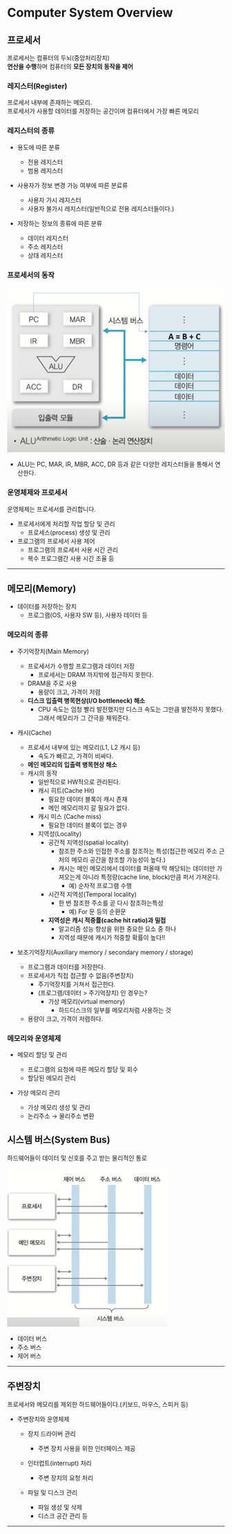 # Computer System Overview

## 프로세서
프로세서는 컴퓨터의 두뇌(중앙처리장치)   
**연산을 수행**하며 컴퓨터의 **모든 장치의 동작을 제어**


### 레지스터(Register)
프로세서 내부에 존재하는 메모리.  
프로세서가 사용할 데이터를 저장하는 공간이며 컴퓨터에서 가장 빠른 메모리

### 레지스터의 종류
- 용도에 따른 분류
  - 전용 레지스터
  - 범용 레지스터

- 사용자가 정보 변경 가능 여부에 따른 분료류
  - 사용자 가시 레지스터
  - 사용자 불가시 레지스터(일반적으로 전용 레지스터들이다.)
    
- 저장하는 정보의 종류에 따른 분류
  - 데이터 레지스터
  - 주소 레지스터
  - 상태 레지스터

### 프로세서의 동작
![프로세서의 동작](image/프로세서의%20동작.png)
- ALU는 PC, MAR, IR, MBR, ACC, DR 등과 같은 다양한 레지스터들을 통해서 연산한다.

### 운영체제와 프로세서
운영체제는 프로세서를 관리합니다.
- 프로세서에게 처리할 작업 할당 및 관리
    - 프로세스(process) 생성 및 관리
- 프로그램의 프로세서 사용 제어
    - 프로그램의 프로세서 사용 시간 관리
    - 복수 프로그램간 사용 시간 조율 등
---
## 메모리(Memory)
- 데이터를 저장하는 장치
    - 프로그램(OS, 사용자 SW 등), 사용자 데이터 등

### 메모리의 종류
- 주기억장치(Main Memory)
  - 프로세서가 수행할 프로그램과 데이터 저장
    - 프로세서는 DRAM 까지밖에 접근하지 못한다.
  - DRAM을 주로 사용
    - 용량이 크고, 가격이 저렴
  - **디스크 입출력 병목현상(I/O bottleneck) 해소**
      - CPU 속도는 엄청 빨리 발전했지만 디스크 속도는 그만큼 발전하지 못했다. 그래서 메모리가 그 간극을 채워준다.  


- 캐시(Cache)
  - 프로세서 내부에 있는 메모리(L1, L2 캐시 등)
      - 속도가 빠르고, 가격이 비싸다.
  - **메인 메모리의 입출력 병목현상 해소**
  - 캐시의 동작
    - 일반적으로 HW적으로 관리된다.
    - 캐시 히트(Cache Hit)
        - 필요한 데이터 블록이 캐시 존재
        - 메인 메모리까지 갈 필요가 없다.
    - 캐시 미스 (Cache miss)
        - 필요한 데이터 블록이 없는 경우
    - 지역성(Locality)
        - 공간적 지역성(spatial locality)
            - 참조한 주소와 인접한 주소를 참조하는 특성(접근한 메모리 주소 근처의 메모리 공간을 참조할 가능성이 높다.)
            - 캐시는 메인 메모리에서 데이터를 퍼올때 딱 해당되는 데이터만 가져오는게 아니라 특정량(cache line, block)만큼 퍼서 가져온다.
              - 예) 순차적 프로그램 수행
        - 시간적 지역성(Temporal locality)
            - 한 번 참조한 주소를 곧 다시 참조하는특성
              - 예) For 문 등의 순환문
        - **지역성은 캐시 적중률(cache hit ratio)과 밀접**
            - 알고리즘 성능 향상을 위한 중요한 요소 중 하나
            - 지역성 때문에 캐시가 적중할 확률이 높다!!  


- 보조기억장치(Auxiliary memory / secondary memory / storage)
    - 프로그램과 데이터를 저장한다.
    - 프로세서가 직접 접근할 수 없음(주변장치)
        - 주기억장치를 거쳐서 접근한다.
        - (프로그램/데이터 > 주기억장치) 인 경우는?
            - 가상 메모리(virtual memory)
                - 하드디스크의 일부를 메모리처럼 사용하는 것
    - 용량이 크고, 가격이 저렴하다.

### 메모리와 운영체제
- 메모리 할당 및 관리
    - 프로그램의 요청에 따른 메모리 할당 및 회수
    - 할당된 메모리 관리    


- 가상 메모리 관리
    - 가상 메모리 생성 및 관리
    - 논리주소 → 물리주소 변환

## 시스템 버스(System Bus)
하드웨어들이 데이터 및 신호를 주고 받는 물리적인 통로  

![시스템 버스](image/시스템%20버스.png)
- 데이터 버스
- 주소 버스
- 제어 버스

---
## 주변장치 
프로세서와 메모리를 제외한 하드웨어들이다.(키보드, 마우스, 스피커 등)
- 주변장치와 운영체제
    - 장치 드라이버 관리
        - 주변 장치 사용을 위한 인터페이스 제공
    - 인터럽트(interrupt) 처리
        - 주변 장치의 요청 처리

    - 파일 및 디스크 관리
        - 파일 생성 및 삭제
        - 디스크 공간 관리 등

---
